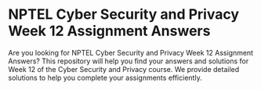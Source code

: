 # NPTEL Cyber Security and Privacy Week 12 Assignment Answers

Are you looking for NPTEL Cyber Security and Privacy Week 12 Assignment Answers? This repository will help you find your answers and solutions for Week 12 of the Cyber Security and Privacy course. We provide detailed solutions to help you complete your assignments efficiently.